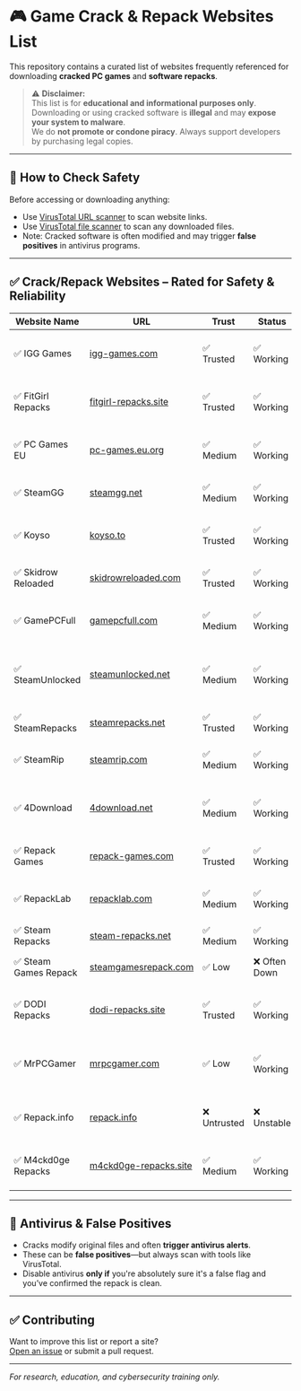# 🎮 Game Crack & Repack Websites List

This repository contains a curated list of websites frequently referenced for downloading **cracked PC games** and **software repacks**.

> ⚠️ **Disclaimer:**  
> This list is for **educational and informational purposes only**.  
> Downloading or using cracked software is **illegal** and may **expose your system to malware**.  
> We do **not promote or condone piracy**. Always support developers by purchasing legal copies.

---

## 🧪 How to Check Safety

Before accessing or downloading anything:

- Use [VirusTotal URL scanner](https://www.virustotal.com/gui/home/url) to scan website links.
- Use [VirusTotal file scanner](https://www.virustotal.com/gui/home/upload) to scan any downloaded files.
- Note: Cracked software is often modified and may trigger **false positives** in antivirus programs.

---

## ✅ Crack/Repack Websites – Rated for Safety & Reliability

| Website Name         | URL                                           | Trust     | Status    | Notes                                          |
|----------------------|-----------------------------------------------|-----------|-----------|------------------------------------------------|
| ✅ IGG Games          | [igg-games.com](https://igg-games.com/)         | ✅ Trusted | ✅ Working | Popular repack site, wide selection            |
| ✅ FitGirl Repacks    | [fitgirl-repacks.site](https://fitgirl-repacks.site/) | ✅ Trusted | ✅ Working | High-quality repacks, efficient compression    |
| ✅ PC Games EU        | [pc-games.eu.org](https://pc-games.eu.org/)     | ✅ Medium  | ✅ Working | Large selection, some intrusive ads            |
| ✅ SteamGG            | [steamgg.net](https://steamgg.net/)             | ✅ Medium  | ✅ Working | Steam-style UI for downloads                   |
| ✅ Koyso              | [koyso.to](https://koyso.to/)                   | ✅ Trusted | ✅ Working | Neat repacks, often updated                    |
| ✅ Skidrow Reloaded   | [skidrowreloaded.com](https://www.skidrowreloaded.com/) | ✅ Trusted | ✅ Working | Well-known cracking group                      |
| ✅ GamePCFull         | [gamepcfull.com](https://gamepcfull.com/)       | ✅ Medium  | ✅ Working | DLC-rich repacks, ElAmigos sometimes           |
| ✅ SteamUnlocked      | [steamunlocked.net](https://steamunlocked.net/) | ✅ Medium  | ✅ Working | Pre-installed browser-friendly games           |
| ✅ SteamRepacks       | [steamrepacks.net](https://steamrepacks.net/)   | ✅ Trusted | ✅ Working | Dedicated repack archive                       |
| ✅ SteamRip           | [steamrip.com](https://steamrip.com/)           | ✅ Medium  | ✅ Working | Game-focused with good UI                      |
| ✅ 4Download          | [4download.net](https://4download.net/)         | ✅ Medium  | ✅ Working | Mixed software + games, check link scans       |
| ✅ Repack Games       | [repack-games.com](https://repack-games.com/)   | ✅ Trusted | ✅ Working | Game-focused, simple UI                        |
| ✅ RepackLab          | [repacklab.com](https://repacklab.com/)         | ✅ Medium  | ✅ Working | Many recent AAA titles, adult content too      |
| ✅ Steam Repacks      | [steam-repacks.net](https://steam-repacks.net/) | ✅ Medium  | ✅ Working | Reliable repack hub                            |
| ✅ Steam Games Repack | [steamgamesrepack.com](https://steamgamesrepack.com/) | ✅ Low     | ❌ Often Down | May have mirror issues                         |
| ✅ DODI Repacks       | [dodi-repacks.site](https://dodi-repacks.site/) | ✅ Trusted | ✅ Working | One of the best-known trusted repackers        |
| ✅ MrPCGamer          | [mrpcgamer.com](https://www.mrpcgamer.com/)     | ✅ Low     | ✅ Working | Some cracked apps, site design not ideal       |
| ✅ Repack.info        | [repack.info](https://repack.info/)             | ❌ Untrusted | ❌ Unstable | Reports of fake mirrors and harmful redirects  |
| ✅ M4ckd0ge Repacks   | [m4ckd0ge-repacks.site](https://m4ckd0ge-repacks.site/) | ✅ Medium  | ✅ Working | Newer repacker, smaller catalog                |

---

## 🔐 Antivirus & False Positives

- Cracks modify original files and often **trigger antivirus alerts**.
- These can be **false positives**—but always scan with tools like VirusTotal.
- Disable antivirus **only if** you're absolutely sure it's a false flag and you’ve confirmed the repack is clean.

---

## ✅ Contributing

Want to improve this list or report a site?  
[Open an issue](https://github.com/your-repo/issues) or submit a pull request.

---

*For research, education, and cybersecurity training only.*
